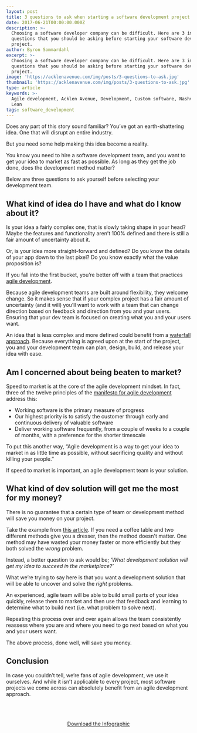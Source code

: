 ```yaml
---
layout: post
title: 3 questions to ask when starting a software development project
date: 2017-06-21T00:00:00.000Z
description: >-
  Choosing a software developer company can be difficult. Here are 3 important
  questions that you should be asking before starting your software development
  project.
author: Byron Sommardahl
excerpt: >-
  Choosing a software developer company can be difficult. Here are 3 important
  questions that you should be asking before starting your software development
  project.
image: 'https://acklenavenue.com/img/posts/3-questions-to-ask.jpg'
thumbnail: 'https://acklenavenue.com/img/posts/3-questions-to-ask.jpg'
type: article
keywords: >-
  Agile development, Acklen Avenue, Development, Custom software, Nashville,
  Lean
tags: software_development
---
```

Does any part of this story sound familiar? You’ve got an earth-shattering idea. One that will disrupt an entire industry.

But you need some help making this idea become a reality.

You know you need to hire a software development team, and you want to get your idea to market as fast as possible. As long as
they get the job done, does the development method matter?

Below are three questions to ask yourself before selecting your development team.

## What kind of idea do I have and what do I know about it?

Is your idea a fairly complex one, that is slowly taking shape in your head? Maybe the features and functionality aren’t 100%
defined and there is still a fair amount of uncertainty about it.

Or, is your idea more straight-forward and defined? Do you know the details of your app down to the last pixel? Do you know
exactly what the value proposition is?

If you fall into the first bucket, you’re better off with a team that practices [agile development](http://www.allaboutagile.com/what-is-agile-10-key-principles/).

Because agile development teams are built around flexibility, they welcome change. So it makes sense that if your complex
project has a fair amount of uncertainty (and it will) you’ll want to work with a team that can change direction based on
feedback and direction from you and your users. Ensuring that your dev team is focused on creating what you and your users
want.

An idea that is less complex and more defined could benefit from a [waterfall approach](https://www.tutorialspoint.com/sdlc/sdlc_waterfall_model.htm).
Because everything is agreed upon at the start of the project, you and your development team can plan, design, build,
and release your idea with ease.

## Am I concerned about being beaten to market?

Speed to market is at the core of the agile development mindset. In fact, three of the twelve principles of the [manifesto for
agile development](http://agilemanifesto.org/principles.html) address this:

* Working software is the primary measure of progress
* Our highest priority is to satisfy the customer through early and continuous delivery of valuable software
* Deliver working software frequently, from a couple of weeks to a couple of months, with a preference for the shorter
  timescale

To put this another way, “Agile development is a way to get your idea to market in as little time as possible, without
sacrificing quality and without killing your people.”

If speed to market is important, an agile development team is your solution.

## What kind of dev solution will get me the most for my money?

There is no guarantee that a certain type of team or development method will save you money on your project.

Take the example from [this article](http://tynerblain.com/blog/2013/07/09/is-agile-really-cheaper/).
If you need a coffee table and two different methods give you a dresser, then the method doesn't matter. One method may
have wasted your money faster or more efficiently but they both solved the _wrong_ problem.

Instead, a better question to ask would be; _‘What development solution will get my idea to succeed in the marketplace?’_

What we’re trying to say here is that you want a development solution that will be able to uncover and solve the _right_
problems.

An experienced, agile team will be able to build small parts of your idea quickly, release them to market and then use that
feedback and learning to determine what to build next (i.e. what problem to solve next).

Repeating this process over and over again allows the team consistently reassess where you are and where you need to go next
based on what you and your users want.

The above process, done well, will save you money.

## Conclusion

In case you couldn’t tell, we’re fans of agile development, we use it ourselves. And while it isn’t applicable to every
project, most software projects we come across can absolutely benefit from an agile development approach.

<div style="text-align:center; padding:50px 30px;">
  <a href="/img/posts/agile-scrum.png" class="btn btn--apple hvr-ripple-out" >Download the Infographic</a>
</div>
